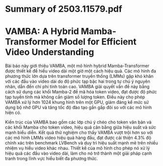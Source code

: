 # Summary of 2503.11579.pdf

# VAMBA: A Hybrid Mamba-Transformer Model for Efficient Video Understanding

Bài báo này giới thiệu VAMBA, một mô hình hybrid Mamba-Transformer được thiết kế để hiểu video dài một giờ một cách hiệu quả. Các mô hình đa phương thức lớn dựa trên transformer truyền thống (LMMs) gặp khó khăn với các đầu vào video dài do độ phức tạp bậc hai trong tự chú ý nguyên nhân, dẫn đến chi phí tính toán cao. VAMBA giải quyết vấn đề này bằng cách sử dụng các khối Mamba-2 để mã hóa token video, đạt được độ phức tạp tuyến tính mà không cần giảm số lượng token. Điều này cho phép VAMBA xử lý hơn 1024 khung hình trên một GPU, giảm đáng kể mức sử dụng bộ nhớ GPU và tăng tốc độ đào tạo gần gấp đôi so với các mô hình hiện có.

Kiến trúc của VAMBA bao gồm các lớp chú ý chéo cho token văn bản và các khối Mamba cho token video, hiệu quả cân bằng giữa hiệu suất và sức mạnh biểu diễn. Kết quả thử nghiệm cho thấy VAMBA vượt trội hơn so với các mô hình LMMs video hiệu quả hàng đầu, đạt được cải thiện 4.3% độ chính xác trên benchmark LVBench và duy trì hiệu suất mạnh mẽ trên nhiều nhiệm vụ hiểu video khác nhau. Thiết kế của mô hình cho phép nó xử lý hiệu quả các đầu vào video dài, làm cho nó trở thành một giải pháp cạnh tranh trong lĩnh vực hiểu biết đa phương thức.
